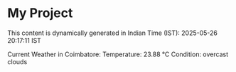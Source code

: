 # My Project

This content is dynamically generated in Indian Time (IST): 2025-05-26 20:17:11 IST


Current Weather in Coimbatore:
Temperature: 23.88 °C
Condition: overcast clouds
